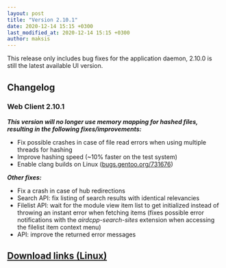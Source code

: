 ```yaml
---
layout: post
title: "Version 2.10.1"
date: 2020-12-14 15:15 +0300
last_modified_at: 2020-12-14 15:15 +0300
author: maksis
---
```


<!--more-->

This release only includes bug fixes for the application daemon, 2.10.0 is still the latest available UI version.

## Changelog

### Web Client 2.10.1

***This version will no longer use memory mapping for hashed files, resulting in the following fixes/improvements:***

- Fix possible crashes in case of file read errors when using multiple threads for hashing
- Improve hashing speed (~10% faster on the test system)
- Enable clang builds on Linux ([bugs.gentoo.org/731676](https://bugs.gentoo.org/731676))

***Other fixes:***

- Fix a crash in case of hub redirections
- Search API: fix listing of search results with identical relevancies
- Filelist API: wait for the module view item list to get initialized instead of throwing an instant error when fetching items (fixes possible error notifications with the *airdcpp-search-sites* extension when accessing the filelist item context menu)
- API: improve the returned error messages

## [Download links (Linux)](/docs/installation/linux-binaries.html)
